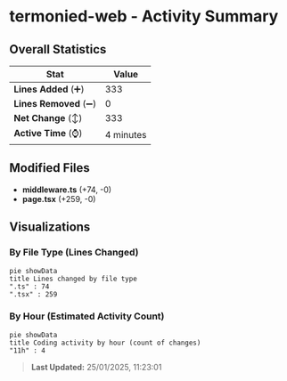 # termonied-web - Activity Summary 

## Overall Statistics

| Stat                   | Value                                                             |
| ---------------------- | ----------------------------------------------------------------- |
| **Lines Added** (➕)   | 333                                          |
| **Lines Removed** (➖) | 0                                        |
| **Net Change** (↕)    | 333                |
| **Active Time** (⌚)   | 4 minutes |


## Modified Files
- **middleware.ts** (+74, -0)
- **page.tsx** (+259, -0)

## Visualizations

### By File Type (Lines Changed)

```mermaid
pie showData
title Lines changed by file type
".ts" : 74
".tsx" : 259
```

### By Hour (Estimated Activity Count)

```mermaid
pie showData
title Coding activity by hour (count of changes)
"11h" : 4
```


> **Last Updated:** 25/01/2025, 11:23:01